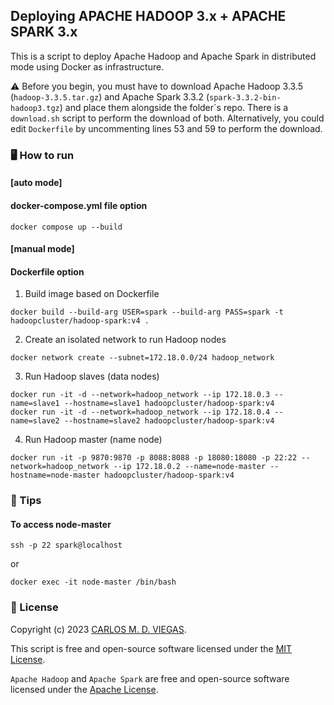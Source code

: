 ## Deploying APACHE HADOOP 3.x + APACHE SPARK 3.x

This is a script to deploy Apache Hadoop and Apache Spark in distributed mode using Docker as infrastructure.

⚠️ Before you begin, you must have to download Apache Hadoop 3.3.5 (`hadoop-3.3.5.tar.gz`) and Apache Spark 3.3.2 (`spark-3.3.2-bin-hadoop3.tgz`) and place them alongside the folder´s repo. There is a `download.sh` script to perform the download of both. Alternatively, you could edit `Dockerfile` by uncommenting lines 53 and 59 to perform the download.

### :desktop_computer: How to run

#### [auto mode]
#### docker-compose.yml file option

```
docker compose up --build
```

#### [manual mode] 
#### Dockerfile option

1. Build image based on Dockerfile
```
docker build --build-arg USER=spark --build-arg PASS=spark -t hadoopcluster/hadoop-spark:v4 .
```

2. Create an isolated network to run Hadoop nodes
```
docker network create --subnet=172.18.0.0/24 hadoop_network
```

3. Run Hadoop slaves (data nodes)
```
docker run -it -d --network=hadoop_network --ip 172.18.0.3 --name=slave1 --hostname=slave1 hadoopcluster/hadoop-spark:v4
docker run -it -d --network=hadoop_network --ip 172.18.0.4 --name=slave2 --hostname=slave2 hadoopcluster/hadoop-spark:v4
```

4. Run Hadoop master (name node)
```
docker run -it -p 9870:9870 -p 8088:8088 -p 18080:18080 -p 22:22 --network=hadoop_network --ip 172.18.0.2 --name=node-master --hostname=node-master hadoopcluster/hadoop-spark:v4
```

### :rocket: Tips

#### To access node-master
```
ssh -p 22 spark@localhost
```
or
```
docker exec -it node-master /bin/bash
```

### 📜 License

Copyright (c) 2023 [CARLOS M. D. VIEGAS](https://github.com/cmdviegas).

This script is free and open-source software licensed under the [MIT License](https://github.com/cmdviegas/docker-hadoop-cluster/blob/master/LICENSE). 

`Apache Hadoop` and `Apache Spark` are free and open-source software licensed under the [Apache License](https://github.com/cmdviegas/docker-hadoop-cluster/blob/master/LICENSE.apache).
